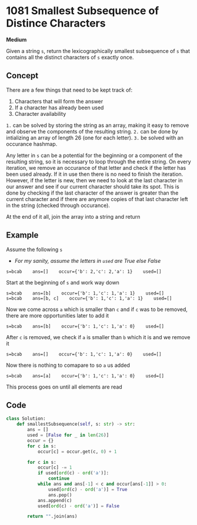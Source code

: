# 1081 Smallest Subsequence of Distince Characters

**Medium**

Given a string `s`, return the lexicographically smallest subsequence of `s` that contains all the distinct characters of `s` exactly once.

## Concept

There are a few things that need to be kept track of:

1. Characters that will form the answer
2. If a character has already been used
3. Character availability

`1.` can be solved by storing the string as an array, making it easy to remove and observe the components of the resulting string. `2.` can be done by intializing an array of length 26 (one for each letter). `3.` be solved with an occurance hashmap.

Any letter in `s` can be a potential for the beginning or a component of the resulting string, so it is necessary to loop through the entire string. On every iteration, we remove an occurance of that letter and check if the letter has been used already. If it in use then there is no need to finish the iteration. However, if the letter is new, then we need to look at the last character in our answer and see if our current character should take its spot. This is done by checking if the last character of the answer is greater than the current character and if there are anymore copies of that last character left in the string (checked through occurance).

At the end of it all, join the array into a string and return

## Example

Assume the following `s`

- _For my sanity, assume the letters in `used` are True else False_

```
s=bcab    ans=[]    occur={'b': 2,'c': 2,'a': 1}    used=[]
```

Start at the beginning of `s` and work way down

```
s=bcab    ans=[b]    occur={'b': 1,'c': 1,'a': 1}    used=[]
s=bcab    ans=[b, c]    occur={'b': 1,'c': 1,'a': 1}    used=[]
```

Now we come across `a` which is smaller than `c` and if `c` was to be removed, there are more opportunities later to add it

```
s=bcab    ans=[b]    occur={'b': 1,'c': 1,'a': 0}    used=[]
```

After `c` is removed, we check if `a` is smaller than `b` which it is and we remove it

```
s=bcab    ans=[]    occur={'b': 1,'c': 1,'a': 0}    used=[]
```

Now there is nothing to comapare to so `a` us added

```
s=bcab    ans=[a]    occur={'b': 1,'c': 1,'a': 0}    used=[]
```

This process goes on until all elements are read

## Code

```python
class Solution:
    def smallestSubsequence(self, s: str) -> str:
        ans = []
        used = [False for _ in len(26)]
        occur = {}
        for c in s:
            occur[c] = occur.get(c, 0) + 1

        for c in s:
            occur[c] -= 1
            if used[ord(c) - ord('a')]:
                continue
            while ans and ans[-1] < c and occur[ans[-1]] > 0:
                used[ord(c) - ord('a')] = True
                ans.pop()
            ans.append(c)
            used[ord(c) - ord('a')] = False

        return "".join(ans)
```
